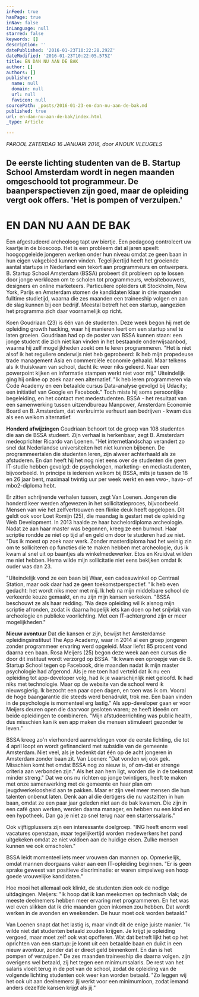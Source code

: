 ```yaml
---
inFeed: true
hasPage: true
inNav: false
inLanguage: null
starred: false
keywords: []
description: ''
datePublished: '2016-01-23T10:22:28.292Z'
dateModified: '2016-01-23T10:22:05.575Z'
title: EN DAN NU AAN DE BAK
author: []
authors: []
publisher:
  name: null
  domain: null
  url: null
  favicon: null
sourcePath: _posts/2016-01-23-en-dan-nu-aan-de-bak.md
published: true
url: en-dan-nu-aan-de-bak/index.html
_type: Article

---
```

_PAROOL ZATERDAG 16 JANUARI 2016, door ANOUK VLEUGELS_

## De eerste lichting studenten van de B. Startup School Amsterdam wordt in negen maanden omgeschoold tot programmeur. De baanperspectieven zijn goed, maar de opleiding vergt ook offers. 'Het is pompen of verzuipen.' 

# EN DAN NU AAN DE BAK

Een afgestudeerd archeoloog tapt uw biertje. Een pedagoog controleert uw kaartje in de bioscoop. Het is een probleem dat al jaren speelt: hoogopgeleide jongeren werken onder hun niveau omdat ze geen baan in hun eigen vakgebied kunnen vinden. Tegelijkertijd heeft het groeiende aantal startups in Nederland een tekort aan programmeurs en ontwerpers. B. Startup School Amsterdam (BSSA) probeert dit probleem op te lossen door jonge werklozen om te scholen tot programmeurs, websitebouwers, designers en online marketeers. Particuliere opleiders uit Stockholm, New York, Parijs en Amsterdam stomen de kandidaten klaar in drie maanden fulltime studietijd, waarna die zes maanden een traineeship volgen en aan de slag kunnen bij een bedrijf. Meestal betreft het een startup, aangezien het programma zich daar voornamelijk op richt.

Koen Goudriaan (23) is één van de studenten. Deze week begon hij met de opleiding growth hacking, waar hij manieren leert om een startup snel te laten groeien. Goudriaan had op de poster van BSSA kunnen staan: een jonge student die zich niet kan vinden in het bestaande onderwijsaanbod, waarna hij zelf mogelijkheden zoekt om te leren programmeren. "Het is niet alsof ik het reguliere onderwijs niet heb geprobeerd: ik heb mijn propedeuse trade management Asia en commerciële economie gehaald. Maar telkens als ik thuiskwam van school, dacht ik: weer niks geleerd. Naar een powerpoint kijken en informatie stampen werkt niet voor mij." Uiteindelijk ging hij online op zoek naar een alternatief. "Ik heb leren programmeren via Code Academy en een betaalde cursus Data-analyse gevolgd bij Udacity; een initiatief van Google en Facebook." Toch miste hij soms persoonlijke begeleiding, en het contact met medestudenten. BSSA - het resultaat van een samenwerking tussen uitzendbureau Manpower, Amsterdam Economie Board en B. Amsterdam, dat werkruimte verhuurt aan bedrijven - kwam dus als een welkom alternatief. 

**Honderd afwijzingen** Goudriaan behoort tot de groep van 108 studenten die aan de BSSA studeert. Zijn verhaal is herkenbaar, zegt B. Amsterdam medeoprichter Ricardo van Loenen. "Het internetlandschap verandert zo snel dat Nederlandse universiteiten het niet kunnen bijbenen. De programmeertalen die studenten leren, zijn alweer achterhaald als ze afstuderen. En dan heeft hij het nog niet eens over de studenten die geen IT-studie hebben gevolgd: de psychologen, marketing- en mediastudenten, bijvoorbeeld. In principe is iedereen welkom bij BSSA, mits je tussen de 18 en 26 jaar bent, maximaal twintig uur per week werkt en een vwo-, havo- of mbo2-diploma hebt. 

Er zitten schrijnende verhalen tussen, zegt Van Loenen. Jongeren die honderd keer werden afgewezen in het sollicitatieproces, bijvoorbeeld. Mensen van wie het zelfvertrouwen een flinke deuk heeft opgelopen. Dit geldt ook voor Loet Romijn (25), die maandag is gestart met de opleiding Web Development. In 2013 haalde ze haar bachelordiploma archeologie. Nadat ze aan haar master was begonnen, kreeg ze een burnout. Haar scriptie rondde ze niet op tijd af en geld om door te studeren had ze niet. "Dus ik moest op zoek naar werk. Zonder masterdiploma had het weinig zin om te solliciteren op functies die te maken hebben met archeologie, dus ik kwam al snel uit op baantjes als winkelmedewerker. Etos en Kruidvat wilden me niet hebben. Hema wilde mijn sollicitatie niet eens bekijken omdat ik ouder was dan 23\.

"Uiteindelijk vond ze een baan bij Waar, een cadeauwinkel op Centraal Station, maar ook daar had ze geen toekomstperspectief. "Ik heb even gedacht: het wordt niks meer met mij. Ik heb na mijn middelbare school de verkeerde keuze gemaakt, en nu zijn mijn kansen verkeken. "BSSA beschouwt ze als haar redding. "Na deze opleiding wil ik alsnog mijn scriptie afronden, zodat ik daarna hopelijk iets kan doen op het snijvlak van archeologie en publieke voorlichting. Met een IT-achtergrond zijn er meer mogelijkheden." 

**Nieuw avontuur** Dat die kansen er zijn, bewijst het Amsterdamse opleidingsinstituut The App Academy, waar in 2014 al een groep jongeren zonder programmeer ervaring werd opgeleid. Maar liefst 85 procent vond daarna een baan. Rosa Meijers (25) begon deze week aan een cursus die door dit instituut wordt verzorgd op BSSA. "Ik kwam een oproepje van de B. Startup School tegen op Facebook, drie maanden nadat ik mijn master psychologie had afgerond. Als je me toen had verteld dat ik nu een opleiding tot app-developer volg, had ik je waarschijnlijk niet geloofd. Ik had niks met technologie. Maar op de website van de school werd ik nieuwsgierig. lk bezocht een paar open dagen, en toen was ik om. Vooral de hoge baangarantie die steeds werd benadrukt, trok me. Een baan vinden in de psychologie is momenteel erg lastig." Als app-developer gaan er voor Meijers deuren open die daarvoor gesloten waren; ze heeft ideeën om beide opleidingen te combineren. "Mijn afstudeerrichting was public health, dus misschien kan ik een app maken die mensen stimuleert gezonder te leven."

BSSA kreeg zo'n vierhonderd aanmeldingen voor de eerste lichting, die tot 4 april loopt en wordt gefinancierd met subsidie van de gemeente Amsterdam. Niet veel, als je bedenkt dat één op de acht jongeren in Amsterdam zonder baan zit. Van Loenen: "Dat vonden wij ook gek. Misschien komt het omdat BSSA nog zo nieuw is, of om-dat er strenge criteria aan verbonden zijn." Als het aan hem ligt, worden die in de toekomst minder streng." Dat 
we ons nu richten op jonge twintigers, heeft te maken met onze samenwerking met de gemeente en haar plan om jeugdwerkeloosheid aan te pakken. Maar er zijn veel meer mensen die hun talenten onbenut laten. Denk aan al die dertigers die nu vastzitten in hun baan, omdat ze een paar jaar geleden niet aan de bak kwamen. Die zijn in een café gaan werken, werden daarna manager, en hebben nu een kind en een hypotheek. Dan ga je niet zo snel terug naar een starterssalaris." 

Ook vijftigplussers zijn een interessante doelgroep. "ING heeft enorm veel vacatures openstaan, maar tegelijkertijd worden medewerkers het pand uitgekeken omdat ze niet voldoen aan de huidige eisen. Zulke mensen kunnen we ook omscholen." 

BSSA leidt momenteel iets meer vrouwen dan mannen op. Opmerkelijk, omdat mannen doorgaans vaker aan een IT-opleiding beginnen. "Er is geen sprake geweest van positieve discriminatie: er waren simpelweg een hoop goede vrouwelijke kandidaten." 

Hoe mooi het allemaal ook klinkt, de studenten zien ook de nodige uitdagingen. Meijers: "Ik hoop dat ik kan meekomen op technisch vlak; de meeste deelnemers hebben meer ervaring met programmeren. En het was wel even slikken dat ik drie maanden geen inkomen zou hebben. Dat wordt werken in de avonden en weekenden. De huur moet ook worden betaald." 

Van Loenen snapt dat het lastig is, maar vindt dit de enige juiste manier. "Ik wilde niet dat studenten betaald zouden krijgen. Je krijgt je opleiding vergoed, maar moet zelf ook wat opofferen. Wat dat betreft lijkt het op het oprichten van een startup: je komt uit een betaalde baan en duikt in een nieuw avontuur, zonder dat er direct geld binnenkomt. En dan is het pompen of verzuipen." De zes maanden traineeship die daarna volgen. zijn overigens wel betaald, zij het tegen een minimumsalaris. De rest van het salaris vloeit terug in de pot van de school, zodat de opleiding van de volgende lichting studenten ook weer kan worden betaald. "Zo leggen wij het ook uit aan deelnemers: jij werkt voor een minimumloon, zodat iemand anders dezelfde kansen krijgt als jij."